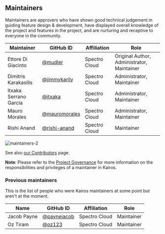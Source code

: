 ## Maintainers

Maintainers are approvers who have shown good technical judgement in guiding feature design & development, have displayed overall knowledge of the project and features in the project, and are nurturing and receptive to everyone in the community.

| Maintainer               | GitHub ID                                              | Affiliation                  | Role                                      |
| ------------------------ | ------------------------------------------------------ | -------------------------    | -----------                               |
| Ettore Di Giacinto       | [@mudler](https://github.com/mudler )                  |  Spectro Cloud               | Original Author, Administrator, Maintainer|
| Dimitris Karakasilis     | [@jimmykarily](https://github.com/jimmykarily )        |  Spectro Cloud               | Administrator, Maintainer                 |
| Itxaka Serrano Garcia    | [@itxaka](https://github.com/itxaka )                  |  Spectro Cloud               | Administrator, Maintainer                 |
| Mauro Morales            | [@mauromorales](https://github.com/mauromorales )      |  Spectro Cloud               | Administrator, Maintainer                 |
| Rishi Anand              | [@rishi-anand](https://github.com/rishi-anand)         |  Spectro Cloud               | Maintainer                 |

![maintainers-2](https://github.com/user-attachments/assets/3d071e04-c113-46b4-9eb9-a2655f070728)

See also [our Contributors](/CONTRIBUTORS.md) page.

**Note**: Please refer to the [Project Governance](/GOVERNANCE.md) for more information on the responsibilities and privileges of a maintainer in Kairos.

### Previous maintainers

This is the list of people who were Kairos maintainers at some point but aren't at the moment.

| Name                     | GitHub ID                                              | Affiliation                  | Role                                      |
| ------------------------ | ------------------------------------------------------ | -------------------------    | -----------                               |
| Jacob Payne              | [@paynejacob](https://github.com/paynejacob )          |  Spectro Cloud               | Maintainer                                |
| Oz Tiram                 | [@oz123](https://github.com/oz123 )                    |  Spectro Cloud               | Maintainer                                |
